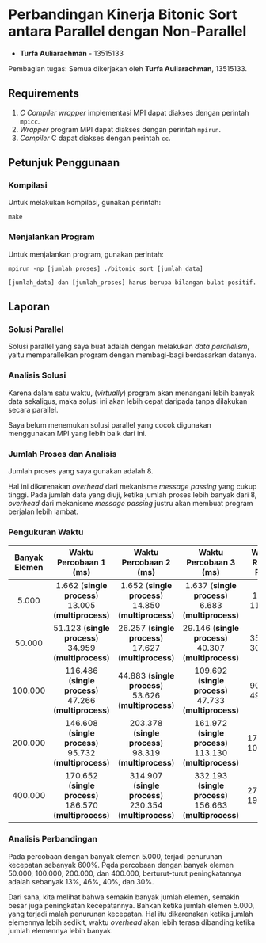 # Perbandingan Kinerja Bitonic Sort antara Parallel dengan Non-Parallel
- **Turfa Auliarachman** - 13515133

Pembagian tugas: Semua dikerjakan oleh **Turfa Auliarachman**, 13515133.

## Requirements
1. *C Compiler wrapper* implementasi MPI dapat diakses dengan perintah `mpicc`.
3. *Wrapper* program MPI dapat diakses dengan perintah `mpirun`.
2. *Compiler* C dapat diakses dengan perintah `cc`.

## Petunjuk Penggunaan
### Kompilasi
Untuk melakukan kompilasi, gunakan perintah:
```
make
```

### Menjalankan Program
Untuk menjalankan program, gunakan perintah:
```
mpirun -np [jumlah_proses] ./bitonic_sort [jumlah_data]

[jumlah_data] dan [jumlah_proses] harus berupa bilangan bulat positif.
```

## Laporan
### Solusi Parallel
Solusi parallel yang saya buat adalah dengan melakukan *data parallelism*,
yaitu memparallelkan program dengan membagi-bagi berdasarkan datanya.

### Analisis Solusi
Karena dalam satu waktu, (*virtually*) program akan menangani lebih banyak data
sekaligus, maka solusi ini akan lebih cepat daripada tanpa dilakukan secara
parallel.

Saya belum menemukan solusi parallel yang cocok digunakan menggunakan MPI yang
lebih baik dari ini.

### Jumlah Proses dan Analisis
Jumlah proses yang saya gunakan adalah 8.

Hal ini dikarenakan *overhead* dari mekanisme *message passing* yang cukup
tinggi. Pada jumlah data yang diuji, ketika jumlah proses lebih banyak dari 8,
*overhead* dari mekanisme *message passing* justru akan membuat program berjalan
lebih lambat.

### Pengukuran Waktu
| Banyak Elemen | Waktu Percobaan 1 (ms) | Waktu Percobaan 2 (ms) | Waktu Percobaan 3 (ms) | Waktu Rata-Rata |
| :-----------: | :--------------------: | :--------------------: | :--------------------: | :-------------: |
| 5.000 | 1.662 (**single process**) <br /> 13.005 (**multiprocess**) | 1.652 (**single process**) <br /> 14.850 (**multiprocess**) | 1.637 (**single process**) <br /> 6.683 (**multiprocess**) | 1.650 <br /> 11.512 |
| 50.000 | 51.123 (**single process**) <br /> 34.959 (**multiprocess**) | 26.257 (**single process**) <br /> 17.627 (**multiprocess**) | 29.146 (**single process**) <br /> 40.307 (**multiprocess**) | 35.508 <br /> 30.964 |
| 100.000 | 116.486 (**single process**) <br /> 47.266 (**multiprocess**) | 44.883 (**single process**) <br /> 53.626 (**multiprocess**) | 109.692 (**single process**) <br /> 47.733 (**multiprocess**) | 90.353 <br /> 49.541 |
| 200.000 | 146.608 (**single process**) <br /> 95.732 (**multiprocess**) | 203.378 (**single process**) <br /> 98.319 (**multiprocess**) | 161.972 (**single process**) <br /> 113.130 (**multiprocess**) | 170.652 <br /> 102.393 |
| 400.000 | 170.652 (**single process**) <br /> 186.570 (**multiprocess**) | 314.907 (**single process**) <br /> 230.354 (**multiprocess**) | 332.193 (**single process**) <br /> 156.663 (**multiprocess**) | 272.584 <br /> 191.195 |

### Analisis Perbandingan
Pada percobaan dengan banyak elemen 5.000, terjadi penurunan kecepatan
sebanyak 600%. Pqda percobaan dengan banyak elemen 50.000, 100.000, 200.000,
dan 400.000, berturut-turut peningkatannya adalah sebanyak 13%, 46%, 40%, dan
30%.

Dari sana, kita melihat bahwa semakin banyak jumlah elemen, semakin besar juga
peningkatan kecepatannya. Bahkan ketika jumlah elemen 5.000, yang terjadi malah
penurunan kecepatan. Hal itu dikarenakan ketika jumlah elemennya lebih
sedikit, waktu *overhead* akan lebih terasa dibanding ketika jumlah elemennya
lebih banyak.

